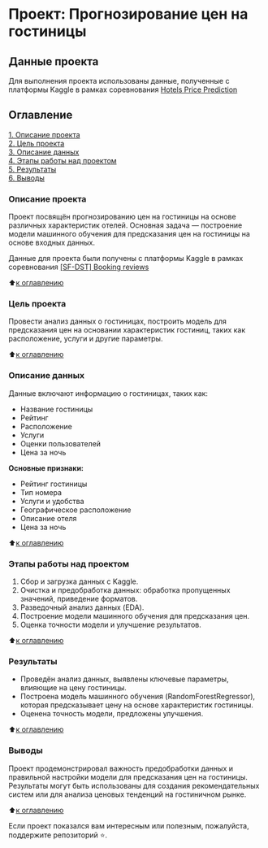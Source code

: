 # Проект: Прогнозирование цен на гостиницы

## Данные проекта

Для выполнения проекта использованы данные, полученные с платформы Kaggle в рамках соревнования [Hotels Price Prediction](https://www.kaggle.com/competitions/sf-booking/data)

## Оглавление
[1. Описание проекта](#Описание-проекта)  
[2. Цель проекта](#Цель-проекта)  
[3. Описание данных](#Описание-данных)  
[4. Этапы работы над проектом](#Этапы-работы-над-проектом)  
[5. Результаты](#Результаты)  
[6. Выводы](#Выводы)  

### Описание проекта
Проект посвящён прогнозированию цен на гостиницы на основе различных характеристик отелей. Основная задача — построение модели машинного обучения для предсказания цен на гостиницы на основе входных данных.

Данные для проекта были получены с платформы Kaggle в рамках соревнования [[SF-DST] Booking reviews](https://www.kaggle.com/competitions/sf-booking/overview)

:arrow_up:[к оглавлению](#Оглавление)

### Цель проекта
Провести анализ данных о гостиницах, построить модель для предсказания цен на основании характеристик гостиниц, таких как расположение, услуги и другие параметры.

:arrow_up:[к оглавлению](#Оглавление)

### Описание данных
Данные включают информацию о гостиницах, таких как:
- Название гостиницы  
- Рейтинг  
- Расположение  
- Услуги  
- Оценки пользователей  
- Цена за ночь

**Основные признаки:**  
- Рейтинг гостиницы  
- Тип номера  
- Услуги и удобства  
- Географическое расположение  
- Описание отеля  
- Цена за ночь  

:arrow_up:[к оглавлению](#Оглавление)

### Этапы работы над проектом
1. Сбор и загрузка данных с Kaggle.
2. Очистка и предобработка данных: обработка пропущенных значений, приведение форматов.
3. Разведочный анализ данных (EDA).
4. Построение модели машинного обучения для предсказания цен.
5. Оценка точности модели и улучшение результатов.

:arrow_up:[к оглавлению](#Оглавлению)

### Результаты
- Проведён анализ данных, выявлены ключевые параметры, влияющие на цену гостиницы.
- Построена модель машинного обучения (RandomForestRegressor), которая предсказывает цену на основе характеристик гостиницы.
- Оценена точность модели, предложены улучшения.

:arrow_up:[к оглавлению](#Оглавлению)

### Выводы
Проект продемонстрировал важность предобработки данных и правильной настройки модели для предсказания цен на гостиницы. Результаты могут быть использованы для создания рекомендательных систем или для анализа ценовых тенденций на гостиничном рынке.

:arrow_up:[к оглавлению](#Оглавлению)

Если проект показался вам интересным или полезным, пожалуйста, поддержите репозиторий ⭐️.

